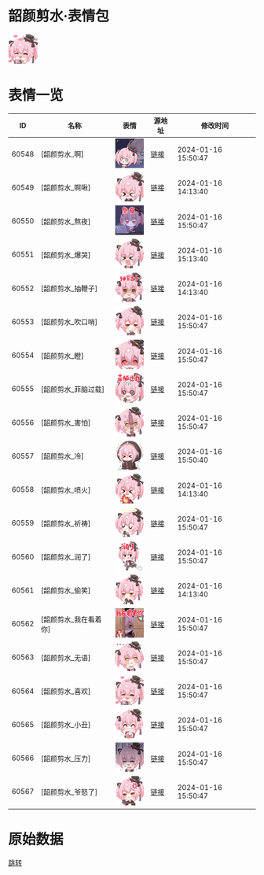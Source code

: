 # 韶颜剪水·表情包

<img src="./cover.png" height="60" alt="cover" />

# 表情一览

|ID|名称|表情|源地址|修改时间|
|----|----|----|----|----|
|60548|[韶颜剪水_啊]|<img src="./pic/060548_%5B韶颜剪水_啊%5D.png" height="60" alt="啊"/>|[链接](https://i0.hdslb.com/bfs/emote/1fefe0d4aed16fa0035d527654b07feaa2ba8bf1.png)|2024-01-16 15:50:47|
|60549|[韶颜剪水_啊啾]|<img src="./pic/060549_%5B韶颜剪水_啊啾%5D.png" height="60" alt="啊啾"/>|[链接](https://i0.hdslb.com/bfs/emote/2df7d81085f3f994c81f75983c847471b05244bc.png)|2024-01-16 14:13:40|
|60550|[韶颜剪水_熬夜]|<img src="./pic/060550_%5B韶颜剪水_熬夜%5D.png" height="60" alt="熬夜"/>|[链接](https://i0.hdslb.com/bfs/emote/ea212d1e7eaa6f101c2d4c09bc20bfd3663570c7.png)|2024-01-16 15:50:47|
|60551|[韶颜剪水_爆哭]|<img src="./pic/060551_%5B韶颜剪水_爆哭%5D.png" height="60" alt="爆哭"/>|[链接](https://i0.hdslb.com/bfs/emote/f934424120b6b044b438d7eb04a3e4f40a240f14.png)|2024-01-16 15:13:40|
|60552|[韶颜剪水_抽鞭子]|<img src="./pic/060552_%5B韶颜剪水_抽鞭子%5D.png" height="60" alt="抽鞭子"/>|[链接](https://i0.hdslb.com/bfs/emote/18606985851c5f3c67fbd5775a02be425393967a.png)|2024-01-16 14:13:40|
|60553|[韶颜剪水_吹口哨]|<img src="./pic/060553_%5B韶颜剪水_吹口哨%5D.png" height="60" alt="吹口哨"/>|[链接](https://i0.hdslb.com/bfs/emote/7ac6d9cf9dfbc8e5081ca75543a69be3f2484650.png)|2024-01-16 15:50:47|
|60554|[韶颜剪水_瞪]|<img src="./pic/060554_%5B韶颜剪水_瞪%5D.png" height="60" alt="瞪"/>|[链接](https://i0.hdslb.com/bfs/emote/95f00470466074b98e9747ebd08132743a55dd58.png)|2024-01-16 15:50:47|
|60555|[韶颜剪水_菲脑过载]|<img src="./pic/060555_%5B韶颜剪水_菲脑过载%5D.png" height="60" alt="菲脑过载"/>|[链接](https://i0.hdslb.com/bfs/emote/99e0cd06c9938a7666c41457ea0b18e4b09285bf.png)|2024-01-16 15:50:47|
|60556|[韶颜剪水_害怕]|<img src="./pic/060556_%5B韶颜剪水_害怕%5D.png" height="60" alt="害怕"/>|[链接](https://i0.hdslb.com/bfs/emote/2398ef8efbb9de66ef47eb5eec57a23799dc6ae2.png)|2024-01-16 15:50:47|
|60557|[韶颜剪水_冷]|<img src="./pic/060557_%5B韶颜剪水_冷%5D.png" height="60" alt="冷"/>|[链接](https://i0.hdslb.com/bfs/emote/97a045baec6afe1c96310c215997123fabfcca0c.png)|2024-01-16 15:50:40|
|60558|[韶颜剪水_喷火]|<img src="./pic/060558_%5B韶颜剪水_喷火%5D.png" height="60" alt="喷火"/>|[链接](https://i0.hdslb.com/bfs/emote/62f2f9c0f8575ad49332f374e6a784de011e540b.png)|2024-01-16 14:13:40|
|60559|[韶颜剪水_祈祷]|<img src="./pic/060559_%5B韶颜剪水_祈祷%5D.png" height="60" alt="祈祷"/>|[链接](https://i0.hdslb.com/bfs/emote/8e778052467cddd2e4d925ef4089cf6dd6d59db6.png)|2024-01-16 15:50:47|
|60560|[韶颜剪水_润了]|<img src="./pic/060560_%5B韶颜剪水_润了%5D.png" height="60" alt="润了"/>|[链接](https://i0.hdslb.com/bfs/emote/2b30a582c34c3f937fbf1eb9bc9106da83db1daa.png)|2024-01-16 15:50:47|
|60561|[韶颜剪水_偷笑]|<img src="./pic/060561_%5B韶颜剪水_偷笑%5D.png" height="60" alt="偷笑"/>|[链接](https://i0.hdslb.com/bfs/emote/f8281517bc368ef079fc059e9593d43ab0008f90.png)|2024-01-16 14:13:40|
|60562|[韶颜剪水_我在看着你]|<img src="./pic/060562_%5B韶颜剪水_我在看着你%5D.png" height="60" alt="我在看着你"/>|[链接](https://i0.hdslb.com/bfs/emote/21c7e2a2ffce2db3740779edacc86bc03a495e18.png)|2024-01-16 15:50:47|
|60563|[韶颜剪水_无语]|<img src="./pic/060563_%5B韶颜剪水_无语%5D.png" height="60" alt="无语"/>|[链接](https://i0.hdslb.com/bfs/emote/fd61d3456500defcb8faaf0b61e4f442362a45f9.png)|2024-01-16 15:50:47|
|60564|[韶颜剪水_喜欢]|<img src="./pic/060564_%5B韶颜剪水_喜欢%5D.png" height="60" alt="喜欢"/>|[链接](https://i0.hdslb.com/bfs/emote/a58495fd4f448c5bfbe18dde15c2ee008a19bf31.png)|2024-01-16 15:50:47|
|60565|[韶颜剪水_小丑]|<img src="./pic/060565_%5B韶颜剪水_小丑%5D.png" height="60" alt="小丑"/>|[链接](https://i0.hdslb.com/bfs/emote/59d61aac75220165897de310846ba237bf1a2e57.png)|2024-01-16 15:50:47|
|60566|[韶颜剪水_压力]|<img src="./pic/060566_%5B韶颜剪水_压力%5D.png" height="60" alt="压力"/>|[链接](https://i0.hdslb.com/bfs/emote/e8e4f9f8f1275d2a9461cb83afcecca14fc67b7f.png)|2024-01-16 15:50:47|
|60567|[韶颜剪水_爷怒了]|<img src="./pic/060567_%5B韶颜剪水_爷怒了%5D.png" height="60" alt="爷怒了"/>|[链接](https://i0.hdslb.com/bfs/emote/2a1d445b46c9bfcaee3c773e9728d895a36c6898.png)|2024-01-16 15:50:47|

# 原始数据

[跳转](./raw.json)

